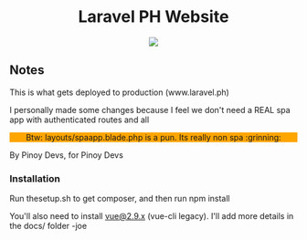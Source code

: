 <h1 align="center">
        Laravel PH Website
  </h1>


<p align="center">
    <img src="https://avatars0.githubusercontent.com/u/16812009?s=200&v=4">
</p>



<h2> Notes</h2>

<p>This is what gets deployed to production (www.laravel.ph)</p>

<p>I personally made some changes because I feel we don't need a REAL spa app with authenticated routes and all</p>



<p align="center" style="background: orange">Btw: layouts/spaapp.blade.php is a pun. Its really non spa 	:grinning:</p>

<p>By Pinoy Devs, for Pinoy Devs</p>

<h3>Installation</h3>

Run thesetup.sh to get composer, and then run npm install

You'll also need to install vue@2.9.x (vue-cli legacy). I'll add more details in the docs/ folder -joe
